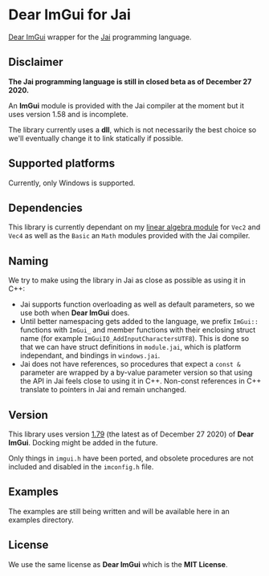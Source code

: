 # Dear ImGui for Jai
[Dear ImGui](https://github.com/ocornut/imgui) wrapper for the [Jai](https://youtu.be/TH9VCN6UkyQ) programming language.

## Disclaimer
**The Jai programming language is still in closed beta as of December 27 2020.**

An **ImGui** module is provided with the Jai compiler at the moment but it uses version 1.58 and is incomplete.

The library currently uses a **dll**, which is not necessarily the best choice so we'll eventually change it to link statically if possible. 

## Supported platforms
Currently, only Windows is supported.

## Dependencies
This library is currently dependant on my [linear algebra module](https://github.com/ostef/jai-modules) for `Vec2` and `Vec4` as well as the `Basic` an `Math` modules provided with the Jai compiler.

## Naming
We try to make using the library in Jai as close as possible as using it in C++:
* Jai supports function overloading as well as default parameters, so we use both when **Dear ImGui** does.
* Until better namespacing gets added to the language, we prefix `ImGui::` functions with `ImGui_` and member functions with their enclosing struct name (for example `ImGuiIO_AddInputCharactersUTF8`). This is done so that we can have struct definitions in `module.jai`, which is platform independant, and bindings in `windows.jai`.
* Jai does not have references, so procedures that expect a `const &` parameter are wrapped by a by-value parameter version so that using the API in Jai feels close to using it in C++. Non-const references in C++ translate to pointers in Jai and remain unchanged.

## Version
This library uses version [1.79](https://github.com/ocornut/imgui/releases/tag/v1.79) (the latest as of December 27 2020) of **Dear ImGui**. Docking might be added in the future.

Only things in `imgui.h` have been ported, and obsolete procedures are not included and disabled in the `imconfig.h` file.

## Examples
The examples are still being written and will be available here in an examples directory.

## License
We use the same license as **Dear ImGui** which is the **MIT License**.
